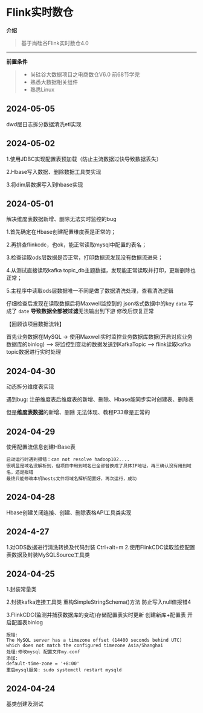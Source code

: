 # Flink实时数仓
**介绍**
> 基于尚硅谷Flink实时数仓4.0
---
**前置条件**
> - 尚硅谷大数据项目之电商数仓V6.0 前68节学完
> - 熟悉大数据相关组件
> - 熟悉Linux
>
## 2024-05-05

dwd层日志拆分数据清洗etl实现

## 2024-05-02
1.使用JDBC实现配置表预加载（防止主流数据过快导致数据丢失）

2.Hbase写入数据、删除数据工具类实现

3.将dim层数据写入到hbase实现

## 2024-05-01
解决维度表数据新增、删除无法实时监控的bug

1.首先确定在Hbase创建配置维度表是正常的；

2.再排查flinkcdc，也ok，能正常读取mysql中配置的表名；

3.检查读取ods层数据是否正常，打印数据流发现没有数据流进来；

4.从测试直接读取kafka topic_db主题数据，发现能正常读取并打印，更新删除也正常；

5.主程序中读取ods层数据唯一不同是做了数据清洗处理，查看清洗逻辑

  仔细检查后发现在读取数据后将Maxwell监控到的 json格式数据中的key  ```data``` 写成了 ```date``` **导致数据全部被过滤**无法输出到下游
  修改后恢复正常

【回顾该项目数据流转】

首先业务数据在MySQL -> 使用Maxwell实时监控业务数据库数据(开启对应业务数据库的binlog) --> 将监控到变动的数据发送到KafkaTopic -->  flink读取kafka topic数据进行实时处理

## 2024-04-30
动态拆分维度表实现

遇到bug:
注册维度表后维度表的新增、删除、Hbase能同步实时创建表、删除表

但是**维度表数据**的新增、删除 无法体现、教程P33章是正常的


## 2024-04-29
使用配置流信息创建HBase表
```text
启动运行时遇到报错：can not resolve hadoop102....
很明显是域名没解析到，但项目中用到域名已全部替换成了具体IP地址，再三确认没有用到域名，还是报错
最终只能修改本机hosts文件将域名解析配置好，再次运行，成功
```


## 2024-04-28
Hbase创建关闭连接、创建、删除表格API工具类实现

## 2024-4-27
1.对ODS数据进行清洗转换及代码封装 Ctrl+alt+m
2.使用FlinkCDC读取监控配置表数据及封装MySQLSource工具类

## 2024-04-25
1.封装常量类

2.封装kafka连接工具类
    重构SimpleStringSchema()方法 防止写入null值报错4

3.FlinkCDC(监测并捕获数据库的变动)存储配置表实时更新
    创建新库+配置表 开启配置表binlog

```text
报错:  
The MySQL server has a timezone offset (14400 seconds behind UTC) which does not match the configured timezone Asia/Shanghai
处理:修改mysql 配置文件my.conf
添加:
default-time-zone = '+8:00'
重启mysql服务: sudo systemctl restart mysqld
```

## 2024-04-24
基类创建及测试
